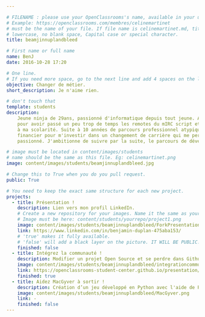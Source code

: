```yaml
---

# FILENAME : please use your OpenClassrooms's name, available in your url.
# Example: https://openclassrooms.com/membres/celinemartinet
# must be the name of your file. If file name is celinemartinet.md, title is celinemartinet.
# lowercase, no blank space, Capital case or special character.
title: beamjinnuplandbleed

# First name or full name
name: BenJ
date: 2016-10-28 17:20

# One line.
# If you need more space, go to the next line and add 4 spaces on the left, as in 'description'.
objective: Changer de métier.
short_description: Je n'aime rien.

# don't touch that
template: students
description:
    Jeune ninja de 29ans, passionné d'informatique depuis tout jeune. Après avoir été en échec scolaire
    pour avoir passé un peu trop de temps les remotes du mIRC script et les IRC, j'ai mis un terme très tôt
    à ma scolarité. Suite à 10 années de parcours professionnel atypique, je profite d'un confort
    financier pour m'investir dans un changement de carrière qui me permettra d'excercer un métier m'a toujours
    passionné. J'ambitionne de suivre par la suite, le parcours de développeur d'application - Java.

# image must be located in content/images/students
# name should be the same as this file. Eg: celinemartinet.png
image: content/images/students/beamjinnuplandbleed.jpg

# Change this to True when you do you pull request.
public: True

# You need to keep the exact same structure for each new project.
projects:
  - title: Présentation !
    description: Lien vers mon profil LinkedIn.
    # Create a new repository for your images. Name it the same as your nickname and profile picture.
    # Image must be here: content/students/yourrepo/project1.png
    image: content/images/students/beamjinnuplandbleed/ForkPresentation.png
    link: https://www.linkedin.com/in/benjamin-duplan-475aba153/
    # 'true' makes it fully available.
    # 'false' will add a black layer on the picture. IT WILL BE PUBLIC!
    finished: false
  - title: Intégrez la communauté !
    description: Modifier un projet Open Source et se perdre dans Github et avant de commprendre comme faire des pull requests. 
    image: content/images/students/beamjinnuplandbleed/integrationcommu.png
    link: https://openclassrooms-student-center.github.io/presentation/students/BenJ.html
    finished: true
  - title: Aidez MacGyver à sortir !
    description: Création d’un jeu développé en Python avec l'aide de Pygame.
    image: content/images/students/beamjinnuplandbleed/MacGyver.png
    link: -
    finished: false
---
```

